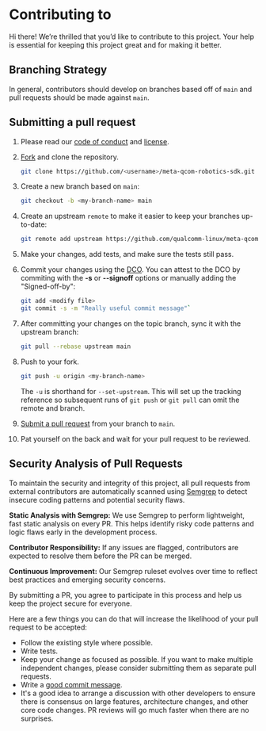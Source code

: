 # Contributing to <REPLACE-ME>

Hi there!
We’re thrilled that you’d like to contribute to this project.
Your help is essential for keeping this project great and for making it better.

## Branching Strategy

In general, contributors should develop on branches based off of `main` and pull requests should be made against `main`.

## Submitting a pull request

1. Please read our [code of conduct](CODE-OF-CONDUCT.md) and [license](LICENSE.txt).
1. [Fork](https://github.com/qualcomm-linux/meta-qcom-robotics-sdk/fork) and clone the repository.

    ```bash
    git clone https://github.com/<username>/meta-qcom-robotics-sdk.git
    ```

1. Create a new branch based on `main`:

    ```bash
    git checkout -b <my-branch-name> main
    ```

1. Create an upstream `remote` to make it easier to keep your branches up-to-date:

    ```bash
    git remote add upstream https://github.com/qualcomm-linux/meta-qcom-robotics-sdk.git
    ```

1. Make your changes, add tests, and make sure the tests still pass.
1. Commit your changes using the [DCO](https://developercertificate.org/). You can attest to the DCO by commiting with the **-s** or **--signoff** options or manually adding the "Signed-off-by":

    ```bash
    git add <modify file>
    git commit -s -m "Really useful commit message"`
    ```

1. After committing your changes on the topic branch, sync it with the upstream branch:

    ```bash
    git pull --rebase upstream main
    ```

1. Push to your fork.

    ```bash
    git push -u origin <my-branch-name>
    ```

    The `-u` is shorthand for `--set-upstream`. This will set up the tracking reference so subsequent runs of `git push` or `git pull` can omit the remote and branch.

1. [Submit a pull request](https://github.com/qualcomm-linux/meta-qcom-robotics-sdk/pulls) from your branch to `main`.
1. Pat yourself on the back and wait for your pull request to be reviewed.

## Security Analysis of Pull Requests

To maintain the security and integrity of this project, all pull requests from external contributors are automatically scanned using [Semgrep](https://github.com/semgrep/semgrep) to detect insecure coding patterns and potential security flaws.

**Static Analysis with Semgrep:**  We use Semgrep to perform lightweight, fast static analysis on every PR. This helps identify risky code patterns and logic flaws early in the development process.

**Contributor Responsibility:** If any issues are flagged, contributors are expected to resolve them before the PR can be merged.

**Continuous Improvement:** Our Semgrep ruleset evolves over time to reflect best practices and emerging security concerns.

By submitting a PR, you agree to participate in this process and help us keep the project secure for everyone.


Here are a few things you can do that will increase the likelihood of your pull request to be accepted:

- Follow the existing style where possible.
- Write tests.
- Keep your change as focused as possible.
  If you want to make multiple independent changes, please consider submitting them as separate pull requests.
- Write a [good commit message](https://tbaggery.com/2008/04/19/a-note-about-git-commit-messages.html).
- It's a good idea to arrange a discussion with other developers to ensure there is consensus on large features, architecture changes, and other core code changes. PR reviews will go much faster when there are no surprises.
